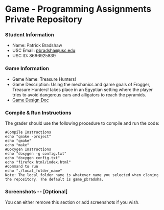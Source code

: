 # Game - Programming Assignments Private Repository
### Student Information
  + Name: Patrick Bradshaw
  + USC Email: pbradsha@usc.edu
  + USC ID: 8696925839

### Game Information
  + Game Name: Treasure Hunters!
  + Game Description: Using the mechanics and game goals of Frogger, Treasure Hunters! takes place in an Egyptian setting where the player tries to avoid dangerous cars and alligators to reach the pyramids.
  + [Game Design Doc](GameDesignDoc.md)


### Compile & Run Instructions
The grader should use the following procedure to compile and run the code:
```shell
#Compile Instructions
echo "qmake -project"
echo "qmake"
echo "make"
#Doxygen Instructions
echo "doxygen -g config.txt"
echo "doxygen config.txt"
echo "firefox html/index.html"
#Command to run
echo "./local_folder_name"
Note: The local folder name is whatever name you selected when cloning the repository. The default is game_pbradsha.
```

### Screenshots -- [Optional]
You can either remove this section or add screenshots if you wish.
